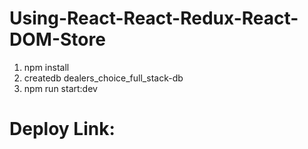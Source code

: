 # Using-React-React-Redux-React-DOM-Store

1. npm install
2. createdb dealers_choice_full_stack-db
3. npm run start:dev

# Deploy Link:
